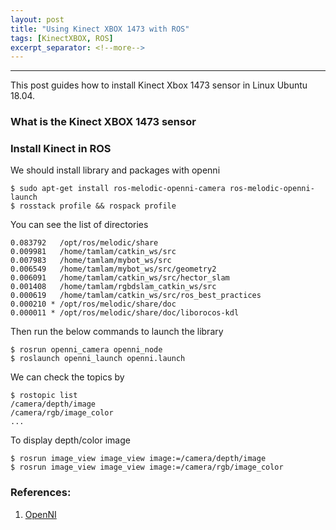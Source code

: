 ```yaml
---
layout: post
title: "Using Kinect XBOX 1473 with ROS"
tags: [KinectXBOX, ROS]
excerpt_separator: <!--more-->
---
```


---
This post guides how to install Kinect Xbox 1473 sensor in Linux Ubuntu 18.04.
<!--more-->

### What is the Kinect XBOX 1473 sensor

### Install Kinect in ROS
We should install library and packages with openni
```
$ sudo apt-get install ros-melodic-openni-camera ros-melodic-openni-launch
$ rosstack profile && rospack profile
```

You can see the list of directories
``` 
0.083792   /opt/ros/melodic/share
0.009981   /home/tamlam/catkin_ws/src
0.007983   /home/tamlam/mybot_ws/src
0.006549   /home/tamlam/mybot_ws/src/geometry2
0.006091   /home/tamlam/catkin_ws/src/hector_slam
0.001408   /home/tamlam/rgbdslam_catkin_ws/src
0.000619   /home/tamlam/catkin_ws/src/ros_best_practices
0.000210 * /opt/ros/melodic/share/doc
0.000011 * /opt/ros/melodic/share/doc/liborocos-kdl
```
Then run the below commands to launch the library
```
$ rosrun openni_camera openni_node
$ roslaunch openni_launch openni.launch
```
We can check the topics by 
```
$ rostopic list
/camera/depth/image
/camera/rgb/image_color
...
```
To display depth/color image
```
$ rosrun image_view image_view image:=/camera/depth/image
$ rosrun image_view image_view image:=/camera/rgb/image_color
```



### References:
1. [OpenNI](https://github.com/OpenNI/OpenNI)

